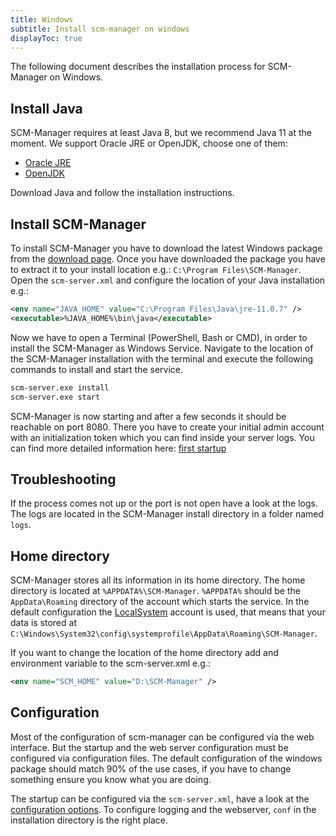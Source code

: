 ```yaml
---
title: Windows
subtitle: Install scm-manager on windows
displayToc: true
---
```


The following document describes the installation process for SCM-Manager on Windows.

## Install Java

SCM-Manager requires at least Java 8, but we recommend Java 11 at the moment.
We support Oracle JRE or OpenJDK, choose one of them:

* [Oracle JRE](https://www.oracle.com/java/technologies/javase-downloads.html#JDK11)
* [OpenJDK](https://adoptopenjdk.net/?variant=openjdk11&jvmVariant=hotspot)

Download Java and follow the installation instructions.

## Install SCM-Manager

To install SCM-Manager you have to download the latest Windows package from the [download page](/download/).
Once you have downloaded the package you have to extract it to your install location e.g.: `C:\Program Files\SCM-Manager`.
Open the `scm-server.xml` and configure the location of your Java installation e.g.:

```xml
<env name="JAVA_HOME" value="C:\Program Files\Java\jre-11.0.7" />
<executable>%JAVA_HOME%\bin\java</executable>
```

Now we have to open a Terminal (PowerShell, Bash or CMD), in order to install the SCM-Manager as Windows Service.
Navigate to the location of the SCM-Manager installation with the terminal and execute the following commands to install and start the service.

```bash
scm-server.exe install
scm-server.exe start
```

SCM-Manager is now starting and after a few seconds it should be reachable on port 8080.
There you have to create your initial admin account with an initialization token which you can find inside your server logs.
You can find more detailed information here: [first startup](https://scm-manager.org/docs/latest/en/first-startup/)

## Troubleshooting

If the process comes not up or the port is not open have a look at the logs.
The logs are located in the SCM-Manager install directory in a folder named `logs`.

## Home directory

SCM-Manager stores all its information in its home directory.
The home directory is located at `%APPDATA%\SCM-Manager`.
`%APPDATA%` should be the `AppData\Roaming` directory of the account which starts the service.
In the default configuration the [LocalSystem](https://docs.microsoft.com/windows/win32/services/localsystem-account) account is used,
that means that your data is stored at `C:\Windows\System32\config\systemprofile\AppData\Roaming\SCM-Manager`.

If you want to change the location of the home directory add and environment variable to the scm-server.xml e.g.:

```xml
<env name="SCM_HOME" value="D:\SCM-Manager" />
```

## Configuration

Most of the configuration of scm-manager can be configured via the web interface.
But the startup and the web server configuration must be configured via configuration files.
The default configuration of the windows package should match 90% of the use cases,
if you have to change something ensure you know what you are doing.

The startup can be configured via the `scm-server.xml`, have a look at the [configuration options](https://github.com/winsw/winsw/blob/master/doc/xmlConfigFile.md).
To configure logging and the webserver, `conf` in the installation directory is the right place.
